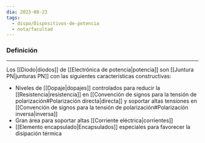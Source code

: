 ```yaml
---
dia: 2023-08-23
tags:
  - dispo/Dispositivos-de-potencia
  - nota/facultad
---
```

### Definición
---
Los [[Diodo|diodos]] de [[Electrónica de potencia|potencia]] son [[Juntura PN|junturas PN]] con las siguientes características constructivas:
* Niveles de [[Dopaje|dopajes]] controlados para reducir la [[Resistencia|resistencia]] en [[Convención de signos para la tensión de polarización#Polarización directa|directa]] y soportar altas tensiones en [[Convención de signos para la tensión de polarización#Polarización inversa|inversa]]
* Gran área para soportar altas [[Corriente eléctrica|corrientes]]
* [[Elemento encapsulado|Encapsulados]] especiales para favorecer la disipación térmica